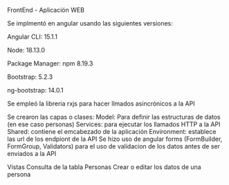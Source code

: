 
FrontEnd - Aplicación WEB

Se implmentó en angular usando las siguientes versiones:

Angular CLI: 15.1.1

Node: 18.13.0

Package Manager: npm 8.19.3

Bootstrap: 5.2.3

ng-bootstrap: 14.0.1

Se empleó la libreria rxjs para hacer llmados asincrónicos a la API

Se crearon las capas o clases:
Model: Para definir las estructuras de datos (en ese caso personas)
Services: para ejecutar los llamados HTTP a la API
Shared: contiene el emcabezado de la aplicación
Environment: establece las url de los endpiont de la API
Se hizo uso de angular forms (FormBuilder, FormGroup, Validators) para el uso de validacion de los datos antes de ser enviados a la API

Vistas
Consulta de la tabla Personas
Crear o editar los datos de una persona
